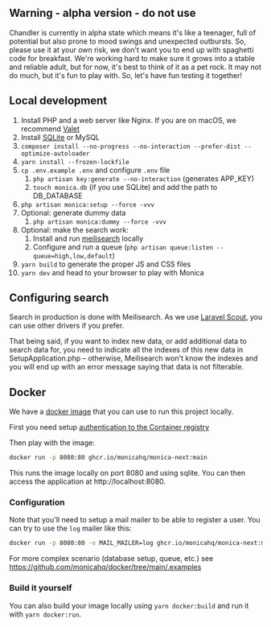 ## Warning - alpha version - do not use

Chandler is currently in alpha state which means it's like a teenager, full of potential but also prone to mood swings and unexpected outbursts. So, please use it at your own risk, we don't want you to end up with spaghetti code for breakfast. We're working hard to make sure it grows into a stable and reliable adult, but for now, it's best to think of it as a pet rock. It may not do much, but it's fun to play with. So, let's have fun testing it together!

## Local development

1. Install PHP and a web server like Nginx. If you are on macOS, we recommend [Valet](https://laravel.com/docs/9.x/valet)
2. Install [SQLite](https://formulae.brew.sh/formula/sqlite) or MySQL
3. `composer install --no-progress --no-interaction --prefer-dist --optimize-autoloader`
4. `yarn install --frozen-lockfile`
5. `cp .env.example .env` and configure `.env` file
   1. `php artisan key:generate --no-interaction` (generates APP_KEY)
   2. `touch monica.db` (if you use SQLite) and add the path to DB_DATABASE
6. `php artisan monica:setup --force -vvv`
7. Optional: generate dummy data
   1. `php artisan monica:dummy --force -vvv`
8. Optional: make the search work:
   1. Install and run [meilisearch](https://www.meilisearch.com/) locally
   2. Configure and run a queue (`php artisan queue:listen --queue=high,low,default`)
9. `yarn build` to generate the proper JS and CSS files
10. `yarn dev` and head to your browser to play with Monica

## Configuring search

Search in production is done with Meilisearch. As we use [Laravel Scout](https://laravel.com/docs/9.x/scout#introduction), you can use other drivers if you prefer.

That being said, if you want to index new data, or add additional data to search data for, you need to indicate all the indexes of this new data in SetupApplication.php – otherwise, Meilisearch won't know the indexes and you will end up with an error message saying that data is not filterable.

## Docker

We have a [docker image](https://github.com/monicahq/chandler/pkgs/container/monica-next) that you can use to run this project locally.

First you need setup [authentication to the Container registry](https://docs.github.com/en/packages/working-with-a-github-packages-registry/working-with-the-container-registry#authenticating-to-the-container-registry)

Then play with the image:

```sh
docker run -p 8080:80 ghcr.io/monicahq/monica-next:main
```

This runs the image locally on port 8080 and using sqlite. You can then access the application at http://localhost:8080.

### Configuration

Note that you'll need to setup a mail mailer to be able to register a user.
You can try to use the `log` mailer like this:

```sh
docker run -p 8080:80 -e MAIL_MAILER=log ghcr.io/monicahq/monica-next:main
```

For more complex scenario (database setup, queue, etc.) see https://github.com/monicahq/docker/tree/main/.examples

### Build it yourself

You can also build your image locally using `yarn docker:build` and run it with `yarn docker:run`.
